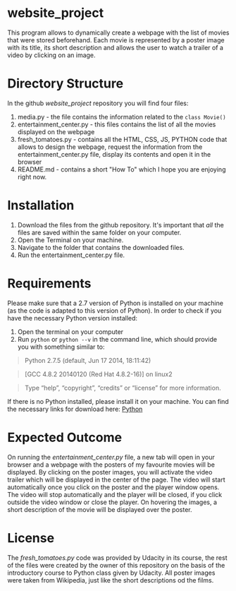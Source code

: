 # website_project

This program allows to dynamically create a webpage with the list of movies that were stored beforehand. Each movie is represented by a poster image with its title, its short description and allows the user to watch a trailer of a video by clicking on an image. 

# Directory Structure

In the github *website_project* repository you will find four files:
  1. media.py - the file contains the information related to the `class Movie()`
  2. entertainment_center.py - this files contains the list of all the movies displayed on the webpage
  3. fresh_tomatoes.py - contains all the HTML, CSS, JS, PYTHON code that allows to design the webpage, request the information from the entertainment_center.py file, display its contents and open it in the browser
  4. README.md - contains a short "How To" which I hope you are enjoying right now.

# Installation

1. Download the files from the github repository. It's important that *all* the files are saved within the same folder on your computer.
2. Open the Terminal on your machine.
3. Navigate to the folder that contains the downloaded files.
4. Run the entertainment_center.py file.

# Requirements
Please make sure that a 2.7 version of Python is installed on your machine (as the code is adapted to this version of Python). In order to check if you have the necessary Python version installed:
  1. Open the terminal on your computer
  2. Run `python` or `python --v` in the command line, which should provide you with something similar to: 
  
> Python 2.7.5 (default, Jun 17 2014, 18:11:42)

> [GCC 4.8.2 20140120 (Red Hat 4.8.2-16)] on linux2

> Type “help”, “copyright”, “credits” or “license” for more information.

If there is no Python installed, please install it on your machine. You can find the necessary links for download here:
[Python](http://www....com)

# Expected Outcome

On running the *entertainment_center.py* file, a new tab will open in your browser and a webpage with the posters of my favourite movies will be displayed. By clicking on the poster images, you will activate the video trailer which will be displayed in the center of the page. The video will start automatically once you click on the poster and the player window opens. The video will stop automatically and the player will be closed, if you click outside the video window or close the player. On hovering the images, a short description of the movie will be displayed over the poster. 

# License

The *fresh_tomatoes.py* code was provided by Udacity in its course, the rest of the files were created by the owner of this repository on the basis of the introductory course to Python class given by Udacity. All poster images were taken from Wikipedia, just like the short descriptions od the films.



